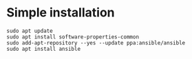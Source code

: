 # Simple installation
```
sudo apt update
sudo apt install software-properties-common
sudo add-apt-repository --yes --update ppa:ansible/ansible
sudo apt install ansible
```

